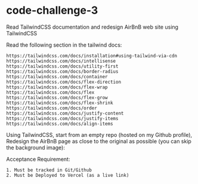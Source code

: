 # code-challenge-3

Read TailwindCSS documentation and redesign AirBnB web site using TailwindCSS

Read the following section in the tailwind docs:

    https://tailwindcss.com/docs/installation#using-tailwind-via-cdn
    https://tailwindcss.com/docs/intellisense
    https://tailwindcss.com/docs/utility-first
    https://tailwindcss.com/docs/border-radius
    https://tailwindcss.com/docs/container
    https://tailwindcss.com/docs/flex-direction
    https://tailwindcss.com/docs/flex-wrap
    https://tailwindcss.com/docs/flex
    https://tailwindcss.com/docs/flex-grow
    https://tailwindcss.com/docs/flex-shrink
    https://tailwindcss.com/docs/order
    https://tailwindcss.com/docs/justify-content
    https://tailwindcss.com/docs/justify-items
    https://tailwindcss.com/docs/align-items

Using TailwindCSS, start from an empty repo (hosted on my Github profile), 
Redesign the AirBnB page as close to the original as possible (you can skip the background image):

Acceptance Requirement:

    1. Must be tracked in Git/Github
    2. Must be Deployed to Vercel (as a live link)